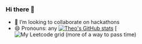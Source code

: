 ### Hi there 👋

- 👯 I’m looking to collaborate on hackathons
- 😄 Pronouns: any
[![Theo's GitHub stats](https://github-readme-stats.vercel.app/api?username=dumax315)](https://github.com/anuraghazra/github-readme-stats)
[![My Leetcode grid (more of a way to pass time)](https://leetcard.jacoblin.cool/Theology?theme=light&font=DotGothic16&ext=heatmap)

